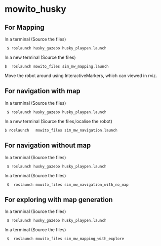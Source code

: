 # mowito_husky

## For Mapping

In a terminal (Source the files)

```  $ roslaunch husky_gazebo husky_playpen.launch   ```

In a new terminal (Source the files) 

``` $  roslaunch mowito_files sim_mw_mapping.launch  ```

Move the robot around using InteractiveMarkers, which can viewed in rviz.

## For navigation with map

In a terminal (Source the files)

```  $ roslaunch husky_gazebo husky_playpen.launch   ```

In a new terminal (Source the files,localise the robot) 

```$ roslaunch   mowito_files sim_mw_navigation.launch ```

## For navigation without map

In a terminal (Source the files)

```  $ roslaunch husky_gazebo husky_playpen.launch   ```

In a terminal (Source the files)

```  $  roslaunch mowito_files sim_mw_navigation_with_no_map ```

## For exploring with map generation

In a terminal (Source the files)

```  $ roslaunch husky_gazebo husky_playpen.launch   ```

In a terminal (Source the files)

```  $  roslaunch mowito_files sim_mw_mapping_with_explore ```
